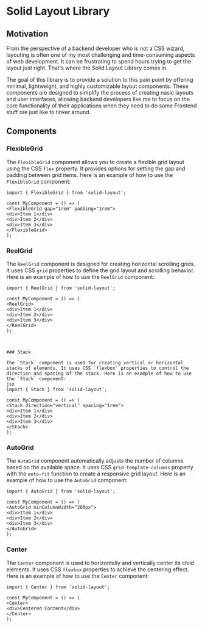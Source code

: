 # Solid Layout Library

## Motivation
From the perspective of a backend developer who is not a CSS wizard, layouting is often one of my most challenging and time-consuming aspects of web development. It can be frustrating to spend hours trying to get the layout just right. That's where the Solid Layout Library comes in.

The goal of this library is to provide a solution to this pain point by offering minimal, lightweight, and highly customizable layout components. These components are designed to simplify the process of creating nasic layouts and user interfaces, allowing backend developers like me to focus on the core functionality of their applications when they need to do some Frontend stuff ore just like to tinker around.


## Components

### FlexibleGrid

The `FlexibleGrid` component allows you to create a flexible grid layout using the CSS `flex` property. It provides options for setting the gap and padding between grid items. Here is an example of how to use the `FlexibleGrid` component:
```tsx
import { FlexibleGrid } from 'solid-layout';

const MyComponent = () => (
<FlexibleGrid gap="1rem" padding="1rem">
<div>Item 1</div>
<div>Item 2</div>
<div>Item 3</div>
</FlexibleGrid>
);
```

### ReelGrid

The `ReelGrid` component is designed for creating horizontal scrolling grids. It uses CSS `grid` properties to define the grid layout and scrolling behavior. Here is an example of how to use the `ReelGrid` component:
```tsx
import { ReelGrid } from 'solid-layout';

const MyComponent = () => (
<ReelGrid>
<div>Item 1</div>
<div>Item 2</div>
<div>Item 3</div>
</ReelGrid>
);



### Stack

The `Stack` component is used for creating vertical or horizontal stacks of elements. It uses CSS `flexbox` properties to control the direction and spacing of the stack. Here is an example of how to use the `Stack` component:
jsx
import { Stack } from 'solid-layout';

const MyComponent = () => (
<Stack direction="vertical" spacing="1rem">
<div>Item 1</div>
<div>Item 2</div>
<div>Item 3</div>
</Stack>
);

```
### AutoGrid

The `AutoGrid` component automatically adjusts the number of columns based on the available space. It uses CSS `grid-template-columns` property with the `auto-fit` function to create a responsive grid layout. Here is an example of how to use the `AutoGrid` component:
```tsx
import { AutoGrid } from 'solid-layout';

const MyComponent = () => (
<AutoGrid minColumnWidth="200px">
<div>Item 1</div>
<div>Item 2</div>
<div>Item 3</div>
</AutoGrid>
);
```


### Center

The `Center` component is used to horizontally and vertically center its child elements. It uses CSS `flexbox` properties to achieve the centering effect. Here is an example of how to use the `Center` component:
```tsx
import { Center } from 'solid-layout';

const MyComponent = () => (
<Center>
<div>Centered Content</div>
</Center>
);
```